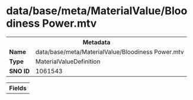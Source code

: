 <h1>data/base/meta/MaterialValue/Bloodiness Power.mtv</h1><table><tr><th colspan="100%">Metadata</th></tr><tr><td><b>Name</b></td><td>data/base/meta/MaterialValue/Bloodiness Power.mtv</td></tr><tr><td><b>Type</b></td><td>MaterialValueDefinition</td></tr><tr><td><b>SNO ID</b></td><td>1061543</td></tr></table>

<table><tr><th colspan="100%">Fields</th></tr></table>

